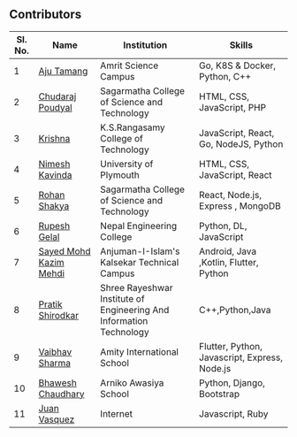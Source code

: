 ## Contributors

| Sl. No. | Name                                    | Institution          | Skills                        |
| ------- | --------------------------------------- | -------------------- | ----------------------------- |
| 1       | [Aju Tamang](https://github.com/aju100) | Amrit Science Campus | Go, K8S & Docker, Python, C++ |
| 2       | [Chudaraj Poudyal](https://github.com/crpoudyal) | Sagarmatha College of Science and Technology| HTML, CSS, JavaScript, PHP |
| 3       | [Krishna](https://github.com/M-krishna) | K.S.Rangasamy College of Technology | JavaScript, React, Go, NodeJS, Python |
| 4       | [Nimesh Kavinda](https://github.com/nimeshkavinda) | University of Plymouth | HTML, CSS, JavaScript, React |
| 5       | [Rohan Shakya](https://github.com/Rohan-Shakya) | Sagarmatha College of Science and Technology | React, Node.js, Express , MongoDB |
| 6       | [Rupesh Gelal](https://github.com/rgrupesh) | Nepal Engineering College | Python, DL, JavaScript        |
| 7       | [Sayed Mohd Kazim Mehdi](https://github.com/kazimsayed954) | Anjuman-I-Islam's Kalsekar Technical Campus | Android, Java ,Kotlin, Flutter, Python |
| 8       | [Pratik Shirodkar](https://github.com/Pratik-Shirodkar)   | Shree Rayeshwar Institute of Engineering And Information Technology | C++,Python,Java|
| 9       | [Vaibhav Sharma](https://github.com/gigabite-pro) | Amity International School | Flutter, Python, Javascript, Express, Node.js |
|10       | [Bhawesh Chaudhary](https://github.com/callmebhawesh) | Arniko Awasiya School | Python, Django, Bootstrap |
| 11      | [Juan Vasquez](https://github.com/JuanVqz)            | Internet                                                            | Javascript, Ruby                              |

